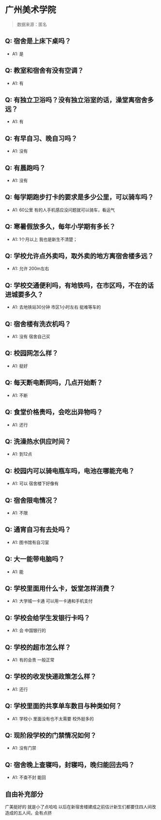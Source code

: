 # 广州美术学院

> 数据来源：匿名

## Q: 宿舍是上床下桌吗？

- A1: 是

## Q: 教室和宿舍有没有空调？

- A1: 有

## Q: 有独立卫浴吗？没有独立浴室的话，澡堂离宿舍多远？

- A1: 有

## Q: 有早自习、晚自习吗？

- A1: 没有

## Q: 有晨跑吗？

- A1: 没有

## Q: 每学期跑步打卡的要求是多少公里，可以骑车吗？

- A1: 60公里 有的人手机感应没问题就可以骑车，看运气

## Q: 寒暑假放多久，每年小学期有多长？

- A1: 1个月以上 我也是新生不清楚；

## Q: 学校允许点外卖吗，取外卖的地方离宿舍楼多远？

- A1: 允许 200m左右

## Q: 学校交通便利吗，有地铁吗，在市区吗，不在的话进城要多久？

- A1: 去地铁站30分钟 市区1小时左右 挺难等车的

## Q: 宿舍楼有洗衣机吗？

- A1: 没有 宿舍自己买

## Q: 校园网怎么样？

- A1: 挺好

## Q: 每天断电断网吗，几点开始断？

- A1: 不断

## Q: 食堂价格贵吗，会吃出异物吗？

- A1: 还行

## Q: 洗澡热水供应时间？

- A1: 到12点

## Q: 校园内可以骑电瓶车吗，电池在哪能充电？

- A1: 可以 宿舍楼下好像有

## Q: 宿舍限电情况？

- A1: 不限

## Q: 通宵自习有去处吗？

- A1: 图书馆有自习室

## Q: 大一能带电脑吗？

- A1: 能

## Q: 学校里面用什么卡，饭堂怎样消费？

- A1: 大学城一卡通 可以用一卡通和手机支付

## Q: 学校会给学生发银行卡吗？

- A1: 会 中国银行的

## Q: 学校的超市怎么样？

- A1: 有的会贵 一般正常

## Q: 学校的收发快递政策怎么样？

- A1: 还行

## Q: 学校里面的共享单车数目与种类如何？

- A1: 学校小 里面没有也不太需要 校外挺多的

## Q: 现阶段学校的门禁情况如何？

- A1: 没有门禁

## Q: 宿舍晚上查寝吗，封寝吗，晚归能回去吗？

- A1: 不查不封 能回

## 自由补充部分

广美挺好的 就是小了点哈哈 以后在新宿舍楼建成之前估计新生们都要住四人间改造成的五人间，会有点挤
